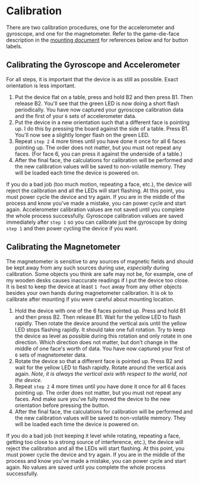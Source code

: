 # Calibration

There are two calibration procedures, one for the accelerometer and gyroscope, and one for the magnetometer. Refer to the game-die-face description in the [mounting document](./mounting.md) for references below and for button labels.

## Calibrating the Gyroscope and Accelerometer

For all steps, it is important that the device is as still as possible. Exact orientation is less important.

1. Put the device flat on a table, press and hold B2 and then press B1. Then release B2. You'll see that the green LED is now doing a short flash periodically. You have now captured your gyroscope calibration data and the first of your `6` sets of accelerometer data.
1. Put the device in a new orientation such that a different face is pointing up. I do this by pressing the board against the side of a table. Press B1. You'll now see a slightly longer flash on the green LED.
1. Repeat `step 2` 4 more times until you have done it once for all 6 faces pointing up. The order does not matter, but you must not repeat any faces. (For face 6, you can press it against the underside of a table.)
1. After the final face, the calculations for calibration will be performed and the new calibration values will be saved to non-volatile memory. They will be loaded each time the device is powered on.

If you do a bad job (too much motion, repeating a face, etc.), the device will reject the calibration and all the LEDs will start flashing. At this point, you must power cycle the device and try again. If you are in the middle of the process and know you've made a mistake, you can power cycle and start again. Accelerometer calibration values are not saved until you complete the whole process successfully. Gyroscope calibration values are saved immediately after `step 1` so you can calibrate just the gyroscope by doing `step 1` and then power cycling the device if you want.

## Calibrating the Magnetometer

The magnetometer is sensitive to any sources of magnetic fields and should be kept away from any such sources during use, *especially* during calibration. Some objects you think are safe may not be, for example, one of my wooden desks causes inaccurate readings if I put the device too close. It is best to keep the device at least `1 foot` away from any other objects besides your own hands during magnetometer calibration. It is ok to calibrate after mounting if you were careful about mounting location.

1. Hold the device with one of the 6 faces pointed up. Press and hold B1 and then press B2. Then release B1. Wait for the yellow LED to flash rapidly. Then rotate the device around the vertical axis until the yellow LED stops flashing rapidly. It should take one full rotation. Try to keep the device as level as possible during this rotation and only rotate in one direction. Which direction does not matter, but don't change in the middle of one face's worth of data. You have now captured your first of `6` sets of magnetometer data.
1. Rotate the device so that a different face is pointed up. Press B2 and wait for the yellow LED to flash rapidly. Rotate around the vertical axis again. *Note, it is always the vertical axis with respect to the world, not the device.*
1. Repeat `step 2` 4 more times until you have done it once for all 6 faces pointing up. The order does not matter, but you must not repeat any faces. And make sure you've fully moved the device to the new orientation before pressing the button.
1. After the final face, the calculations for calibration will be performed and the new calibration values will be saved to non-volatile memory. They will be loaded each time the device is powered on.

If you do a bad job (not keeping it level while rotating, repeating a face, getting too close to a strong source of interference, etc.), the device will reject the calibration and all the LEDs will start flashing. At this point, you must power cycle the device and try again. If you are in the middle of the process and know you've made a mistake, you can power cycle and start again. No values are saved until you complete the whole process successfully.
